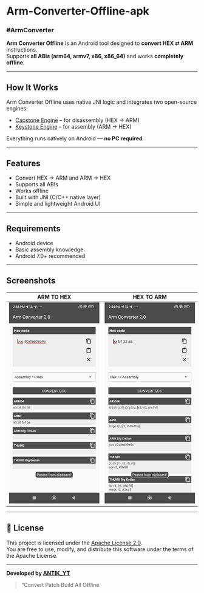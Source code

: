 # Arm-Converter-Offline-apk  
### #ArmConverter

**Arm Converter Offline** is an Android tool designed to **convert HEX ⇄ ARM** instructions.  
Supports **all ABIs (arm64, armv7, x86, x86_64)** and works **completely offline**.

---

## How It Works

Arm Converter Offline uses native JNI logic and integrates two open-source engines:  

- [Capstone Engine](https://github.com/capstone-engine/capstone) – for disassembly (HEX → ARM)  
- [Keystone Engine](https://github.com/keystone-engine/keystone) – for assembly (ARM → HEX)  

Everything runs natively on Android — **no PC required**.

---

## Features

- Convert HEX → ARM and ARM → HEX  
- Supports all ABIs  
- Works offline  
- Built with JNI (C/C++ native layer)  
- Simple and lightweight Android UI  

---

## Requirements

- Android device  
- Basic assembly knowledge  
- Android 7.0+ recommended  

---

## Screenshots

| ARM TO HEX | HEX TO ARM |
|-------------|-------------|
| ![HEX TO ARM](images/ARM.png) | ![ARM TO HEX](images/HEX.png) |

---

## 📜 License

This project is licensed under the [Apache License 2.0](LICENSE).  
You are free to use, modify, and distribute this software under the terms of the Apache License.

---

**Developed by [ANTIK_YT](https://github.com/aantik-mods)**  
> “Convert Patch Build All Offline
